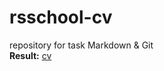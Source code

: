 # rsschool-cv
repository for task Markdown &amp; Git  
__Result:__ [cv](https://glebkuzmin.github.io/rsschool-cv/cv)
